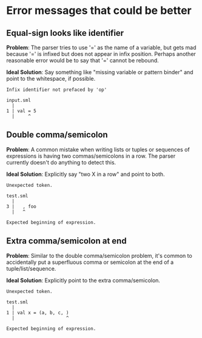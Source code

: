 # Error messages that could be better

## Equal-sign looks like identifier

**Problem**: The parser tries to use '=' as the name of a variable, but gets
mad because '=' is infixed but does not appear in infix position. Perhaps
another reasonable error would be to say that '=' cannot be rebound.

**Ideal Solution**: Say something like "missing variable or pattern binder" and
point to the whitespace, if possible.

```
Infix identifier not prefaced by 'op'

input.sml
  |
1 | val = 5
  |     ^
```

## Double comma/semicolon

**Problem**: A common mistake when writing lists or tuples or sequences of
expressions is having two commas/semicolons in a row. The parser currently
doesn't do anything to detect this.

**Ideal Solution**: Explicitly say "two X in a row" and point to both.

```
Unexpected token.

test.sml
  |
3 |   , foo
  |   ^

Expected beginning of expression.
```

## Extra comma/semicolon at end

**Problem**: Similar to the double comma/semicolon problem, it's common to
accidentally put a superfluous comma or semicolon at the end of a
tuple/list/sequence.

**Ideal Solution**: Explicitly point to the extra comma/semicolon.

```
Unexpected token.

test.sml
  |
1 | val x = (a, b, c, )
  |                   ^

Expected beginning of expression.
```
